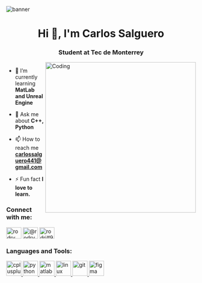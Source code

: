 <img src='https://i.imgur.com/LVKvjL6.gif' alt="banner"></img>
<h1 align="center">Hi 👋, I'm Carlos Salguero</h1>
<h3 align="center">Student at Tec de Monterrey</h3>
<img align="right" alt="Coding" width="400" src="https://c.tenor.com/G1VOo6fVsn4AAAAC/keyboard-type.gif">

<p align="left"> <a href="https://twitter.com/" target="blank"><img src="https://img.shields.io/twitter/follow/?logo=twitter&style=for-the-badge" alt="" /></a> </p>

- 🌱 I’m currently learning **MatLab and Unreal Engine**

- 💬 Ask me about **C++, Python**

- 📫 How to reach me **carlossalguero441@gmail.com**

- ⚡ Fun fact **I love to learn.**

<h3 align="left">Connect with me:</h3>
<p align="left">
<a href="https://fb.com/rodry salguero" target="blank"><img align="center" src="https://raw.githubusercontent.com/rahuldkjain/github-profile-readme-generator/master/src/images/icons/Social/facebook.svg" alt="rodry salguero" height="30" width="40" /></a>
<a href="https://instagram.com/@rodrysalguero" target="blank"><img align="center" src="https://img.icons8.com/fluency/344/instagram-new.png" alt="@rodrysalguero" height="30" width="40" /></a>
<a href="https://discord.gg/rodri#9011" target="blank"><img align="center" src="https://raw.githubusercontent.com/rahuldkjain/github-profile-readme-generator/master/src/images/icons/Social/discord.svg" alt="rodri#9011" height="30" width="40" /></a>
</p>

<h3 align="left">Languages and Tools:</h3>
<p align="left"> <a href="https://www.w3schools.com/cpp/" target="_blank" rel="noreferrer"> <img src="https://img.icons8.com/color/344/c-plus-plus-logo.png" alt="cplusplus" width="40" height="40"/> </a> 
<a href="https://www.python.org" target="_blank" rel="noreferrer"> <img src="https://img.icons8.com/color/344/python--v1.png" alt="python" width="40" height="40"/> </a>
<a href="https://www.mathworks.com/" target="_blank" rel="noreferrer"> <img src="https://img.icons8.com/fluency/344/matlab.png" alt="matlab" width="40" height="40"/> </a>
<a href="https://www.linux.org/" target="_blank" rel="noreferrer"> <img src="https://img.icons8.com/color/344/linux--v1.png" alt="linux" width="40" height="40"/> </a>
<a href="https://git-scm.com/" target="_blank" rel="noreferrer"> <img src="https://www.vectorlogo.zone/logos/git-scm/git-scm-icon.svg" alt="git" width="40" height="40"/> </a>
<a href="https://www.figma.com/" target="_blank" rel="noreferrer"> <img src="https://www.vectorlogo.zone/logos/figma/figma-icon.svg" alt="figma" width="40" height="40"/> </a>    </p>
